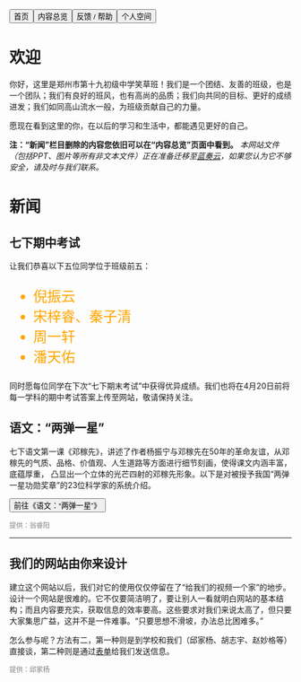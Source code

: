 <link rel="stylesheet" type="text/css" href="style.css">

<div class="btn-group">
<a href="https://zz19z-2021-2.github.io/"><button class="button">首页</button></a><a href="https://zz19z-2021-2.github.io/overview.html"><button class="button">内容总览</button></a><a href="https://zz19z-2021-2.github.io/feedback.html"><button class="button">反馈 / 帮助</button></a><a href="https://zz19z-2021-2.github.io/Spaces/spaces.html"><button class="button">个人空间</button></a>
</div>

<p style="clear:both"></p>


# 欢迎

你好，这里是郑州市第十九初级中学笑草班！我们是一个团结、友善的班级，也是一个团队；我们有良好的班风，也有高尚的品质；我们向共同的目标、更好的成绩进发；我们如同高山流水一般，为班级贡献自己的力量。

愿现在看到这里的你，在以后的学习和生活中，都能遇见更好的自己。

**注：“新闻”栏目删除的内容您依旧可以在“内容总览”页面中看到。** *本网站文件（包括PPT、图片等所有非文本文件）正在准备迁移至[蓝奏云](http://www.lanzou.com)，如果您认为它不够安全，请及时与我们联系。*

# 新闻

## 七下期中考试

让我们恭喜以下五位同学位于班级前五：
<ul style="font-size:25px;color:orange">
  <li>倪振云</li>
  <li>宋梓睿、秦子清</li>
  <li>周一轩</li>
  <li>潘天佑</li>
</ul>
同时愿每位同学在下次“七下期末考试”中获得优异成绩。我们也将在4月20日前将每一学科的期中考试答案上传至网站，敬请保持关注。

## 语文：“两弹一星”

七下语文第一课《邓稼先》，讲述了作者杨振宁与邓稼先在50年的革命友谊，从邓稼先的气质、品格、价值观、人生道路等方面进行细节刻画，使得课文内涵丰富，底蕴厚重， 凸显出一个立体的光芒四射的邓稼先形象。以下是对被授予我国“两弹一星功勋奖章”的23位科学家的系统介绍。

<a href="https://zz19z-2021-2.github.io/两弹一星.html"><button class="button-link">前往《语文：“两弹一星”》</button></a>
<br />

<p style="color:grey;font-size:12px;clear:both">提供：翁睿阳</p>

---

## 我们的网站由你来设计

建立这个网站以后，我们对它的使用仅仅停留在了“给我们的视频一个家”的地步。设计一个网站是很难的。它不仅要简洁明了，要让别人一看就明白网站的基本结构；而且内容要充实，获取信息的效率要高。这些要求对我们来说太高了，但只要大家集思广益，这并不是一件难事。“只要思想不滑坡，办法总比困难多。”

怎么参与呢？方法有二，第一种则是到学校和我们（邱家杨、胡志宇、赵妙格等）直接谈，第二种则是通过[表单](feedback.md)给我们发送信息。
<br />

<p style="color:grey;font-size:12px;clear:both">提供：邱家杨</p>